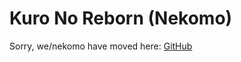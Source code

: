 # Kuro No Reborn (Nekomo)

Sorry, we/nekomo have moved here: [GitHub](https://github.com/MarshMeadow/Nekomo)

